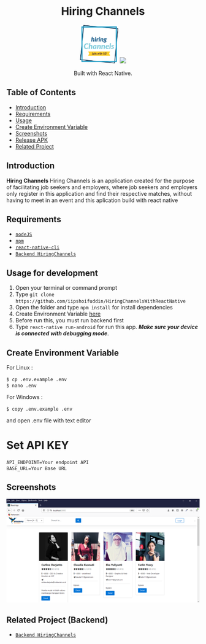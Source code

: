 <h1 align="center">Hiring Channels</h1>
<p align="center">
  <img width="100" height="100" src="./ScreenShot/logo.png"/>
  <img height="100" src="https://upload.wikimedia.org/wikipedia/commons/thumb/a/a7/React-icon.svg/1200px-React-icon.svg.png">
</p>
<p align="center">
  Built with React Native.
</p>

## Table of Contents

- [Introduction](#introduction)
- [Requirements](#requirements)
- [Usage](#usage-for-development)
- [Create Environment Variable](#create-environment-variable)
- [Screenshots](#screenshots)
- [Release APK](#release-apk)
- [Related Project](#related-project-backend)

## Introduction

<b>Hiring Channels</b> Hiring Channels is an application created for the purpose of facilitating job seekers and employers, where job seekers and employers only register in this application and find their respective matches, without having to meet in an event and this aplication build with react native

## Requirements
- [`nodeJS`](https://nodejs.org/en/download/)
- [`npm`](https://www.npmjs.com/get-npm)
- [`react-native-cli`](https://facebook.github.io/react-native/docs/getting-started)
- [`Backend HiringChannels`](https://github.com/iipshoifuddin/hiringChannelAppRestfull)

## Usage for development

1. Open your terminal or command prompt
2. Type `git clone https://github.com/iipshoifuddin/HiringChannelsWithReactNative`
3. Open the folder and type `npm install` for install dependencies
4. Create Environment Variable [here](#create-environment-variable)
5. Before run this, you must run backend first
6. Type `react-native run-android` for run this app. **_Make sure your device is connected with debugging mode_**.

## Create Environment Variable

For Linux :
```
$ cp .env.example .env
$ nano .env
```

For Windows :
```
$ copy .env.example .env
```
and open .env file with text editor

# Set API KEY

```
API_ENDPOINT=Your endpoint API
BASE_URL=Your Base URL
```

## Screenshots

<div align="center">
    <img src="./hirringChannels.PNG">
</div>

## Related Project (Backend)

- [`Backend HiringChannels`](https://github.com/iipshoifuddin/hiringChannelAppRestfull)


